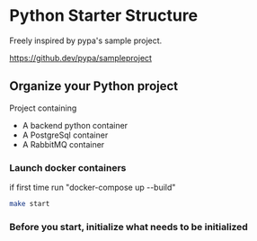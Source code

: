 # Python Starter Structure

Freely inspired by pypa's sample project.

<https://github.dev/pypa/sampleproject>

## Organize your Python project

Project containing

- A backend python container
- A PostgreSql container
- A RabbitMQ container

### Launch docker containers

if first time run "docker-compose up --build"

```sh
make start
```

### Before you start, initialize what needs to be initialized
